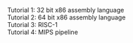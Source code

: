 Tutorial 1: 32 bit x86 assembly language  
Tutorial 2: 64 bit x86 assembly language  
Tutorial 3: RISC-1      
Tutorial 4: MIPS pipeline    
